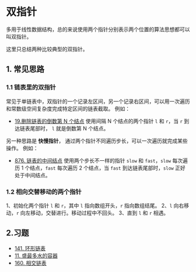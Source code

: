 # 双指针
多用于线性数据结构，总的来说使用两个指针分别表示两个位置的算法思想都可以叫双指针。

这里只总结两种比较典型的双指针。

## 1. 常见思路
### 1.1 链表里的双指针
常见于单链表中，双指针的一个记录左区间，另一个记录右区间，可以用一次遍历和常数级空间复杂度完成特定区间的链表截取。
例如：
* [19.删除链表的倒数第 N 个结点](https://leetcode-cn.com/problems/remove-nth-node-from-end-of-list/) 使用间隔 N 个结点的两个指针 `l` 和 `r`，当 `r` 到达链表尾部时， `l` 就是倒数第 N 个结点。


另一种思路是 **快慢指针**， 通过两个指针不同遍历步长，可以一次遍历就完成某些操作。
例如：
* [876. 链表的中间结点](https://leetcode-cn.com/problems/middle-of-the-linked-list/) 使用两个步长不一样的指针 `slow` 和 `fast`，`slow` 每次遍历 1 个结点，`fast` 每次遍历 2 个结点，当 `fast` 到达链表尾部时，`slow` 正好处于中间结点。

### 1.2 相向交替移动的两个指针
1、初始化两个指针 `l` 和 `r`，其中 `l` 指向数组开头，`r` 指向数组结尾。
2、`l` 向右移动，`r` 向左移动，交替进行。移动过程中不回头。
3、直到 `l` 和 `r` 相遇。

## 2.习题
* [141. 环形链表](https://leetcode-cn.com/problems/linked-list-cycle/)
* [11. 盛最多水的容器](https://leetcode-cn.com/problems/container-with-most-water/)
* [160. 相交链表](https://leetcode-cn.com/problems/intersection-of-two-linked-lists/)
